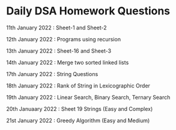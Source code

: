 # Daily DSA Homework Questions
11th January 2022 : Sheet-1 and Sheet-2

12th January 2022 : Programs using recursion

13th January 2022 : Sheet-16 and Sheet-3

14th January 2022 : Merge two sorted linked lists

17th January 2022 : String Questions

18th January 2022 : Rank of  String in Lexicographic Order

19th January 2022 : Linear Search, Binary Search, Ternary Search

20th Januaary 2022 : Sheet 19 Strings (Easy and Complex)

21st January 2022 : Greedy Algorithm (Easy and Medium)

